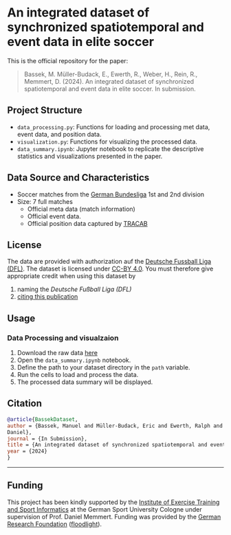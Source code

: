 # An integrated dataset of synchronized spatiotemporal and event data in elite soccer

This is the official repository for the paper: 
>Bassek, M. Müller-Budack, E., Ewerth, R., Weber, H., Rein, R., Memmert, D. (2024). An integrated dataset of
> synchronized spatiotemporal and event data in elite soccer. In submission.

## Project Structure

- `data_processing.py`: Functions for loading and processing met data, event data, and position data.
- `visualization.py`: Functions for visualizing the processed data.
- `data_summary.ipynb`: Jupyter notebook to replicate the descriptive statistics and visualizations presented in the paper.

## Data Source and Characteristics

- Soccer matches from the [German Bundesliga](https://www.dfl.de/de/) 1st and 2nd division 
- Size: 7 full matches
  - Official meta data (match information)
  - Official event data.
  - Official position data captured by [TRACAB](https://tracab.com/products/tracab-technologies/)
  
## License
The data are provided with authorization auf the [Deutsche Fussball Liga (DFL)](https://www.dfl.de/de/). The dataset
is licensed under [CC-BY 4.0](https://creativecommons.org/licenses/by/4.0/). You must therefore give appropriate credit
when using this dataset by
1) naming the *Deutsche Fußball Liga (DFL)*
2) [citing this publication](##citation)

## Usage

### Data Processing and visualzaion

1. Download the raw data [here](LINKTOREPO)
2. Open the `data_summary.ipynb` notebook.
3. Define the path to your dataset directory in the `path` variable.
4. Run the cells to load and process the data.
5. The processed data summary will be displayed.

## Citation
```BibTeX
@article{BassekDataset,
author = {Bassek, Manuel and Müller-Budack, Eric and Ewerth, Ralph and Weber, Henrik and Rein, Robert and Memmert,
Daniel},
journal = {In Submission},
title = {An integrated dataset of synchronized spatiotemporal and event data in elite soccer},
year = {2024}
}
```
---

## Funding
This project has been kindly supported by the [Institute of Exercise Training and Sport
Informatics](https://www.dshs-koeln.de/en/institut-fuer-trainingswissenschaft-und-sportinformatik/) at the German Sport
University Cologne under supervision of Prof. Daniel Memmert. Funding was provided by the 
[German Research Foundation](https://www.dfg.de/en) 
([floodlight](https://gepris.dfg.de/gepris/projekt/522904388?context=projekt&task=showDetail&id=522904388&)).
